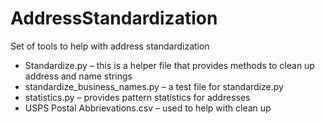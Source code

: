# AddressStandardization
Set of tools to help with address standardization

* Standardize.py – this is a helper file that provides methods to clean up address and name strings
*	standardize_business_names.py – a test file for standardize.py
*	statistics.py – provides pattern statistics for addresses
*	USPS Postal Abbrievations.csv – used to help with clean up

